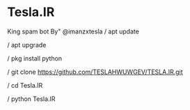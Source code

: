 # Tesla.IR
King spam bot By" @imanzxtesla
/ apt update

/ apt upgrade

/ pkg install python

/ git clone https://github.com/TESLAHWUWGEV/TESLA.IR.git

/ cd Tesla.IR

/ python Tesla.IR
